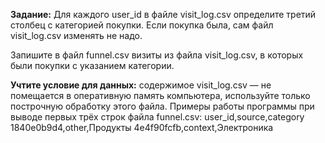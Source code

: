 **Задание:**
Для каждого user_id в файле visit_log.csv определите третий столбец с категорией покупки. Если покупка была, сам файл visit_log.csv изменять не надо.

Запишите в файл funnel.csv визиты из файла visit_log.csv, в которых были покупки с указанием категории.

**Учтите условие для данных:**
содержимое visit_log.csv — не помещается в оперативную память компьютера, используйте только построчную обработку этого файла.
Примеры работы программы при выводе первых трёх строк файла funnel.csv:
user_id,source,category
1840e0b9d4,other,Продукты
4e4f90fcfb,context,Электроника
